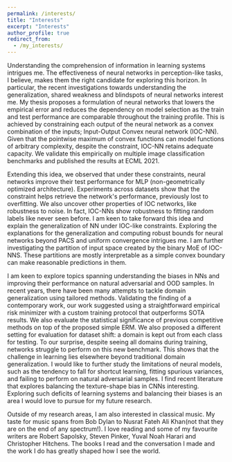 ```yaml
---
permalink: /interests/
title: "Interests"
excerpt: "Interests"
author_profile: true
redirect_from: 
  - /my_interests/
---
```

Understanding the comprehension of information in learning systems intrigues me. The effectiveness of neural networks in perception-like tasks, I believe, makes them the right candidate for exploring this horizon. In particular, the recent investigations towards understanding the generalization, shared weakness and blindspots of neural networks interest me. My thesis proposes a formulation of neural networks that lowers the empirical error and reduces the dependency on model selection as the train and test performance are comparable throughout the training profile. This is achieved by constraining each output of the neural network as a convex combination of the inputs; Input-Output Convex neural network (IOC-NN). Given that the pointwise maximum of convex functions can model functions of arbitrary complexity, despite the constraint, IOC-NN retains adequate capacity. We validate this empirically on multiple image classification benchmarks and published the results at ECML 2021.

Extending this idea, we observed that under these constraints, neural networks improve their test performance for MLP (non-geometrically optimized architecture). Experiments across datasets show that the constraint helps retrieve the network's performance, previously lost to overfitting. We also uncover other properties of IOC networks, like robustness to noise. In fact, IOC-NNs show robustness to fitting random labels like never seen before. I am keen to take forward this idea and explain the generalization of NN under IOC-like constraints. Exploring the explanations for the generalization and computing robust bounds for neural networks beyond PACS and uniform convergence intrigues me. I am further investigating the partition of input space created by the binary MoE of IOC-NNS. These partitions are mostly interpretable as a simple convex boundary can make reasonable predictions in them.

I am keen to explore topics spanning understanding the biases in NNs and improving their performance on natural adversarial and OOD samples. In recent years, there have been many attempts to tackle domain generalization using tailored methods. Validating the finding of a contemporary work, our work suggested using a straightforward empirical risk minimizer with a custom training protocol that outperforms SOTA results. We also evaluate the statistical significance of previous competitive methods on top of the proposed simple ERM. We also proposed a different setting for evaluation for dataset shift: a domain is kept out from each class for testing. To our surprise, despite seeing all domains during training, networks struggle to perform on this new benchmark. This shows that the challenge in learning lies elsewhere beyond traditional domain generalization. I would like to further study the limitations of neural models, such as the tendency to fall for shortcut learning, fitting spurious variances, and failing to perform on natural adversarial samples. I find recent literature that explores balancing the texture-shape bias in CNNs interesting. Exploring such deficits of learning systems and balancing their biases is an area I would love to pursue for my future research. 

Outside of my research areas, I am also interested in classical music. My taste for music spans from Bob Dylan to Nusrat Fateh Ali Khan(not that they are on the end of any spectrum!). I love reading and some of my favourite writers are Robert Sapolsky, Steven Pinker, Yuval Noah Harari and Christopher Hitchens. The books I read and the conversation I made and the work I do has greatly shaped how I see the world.
